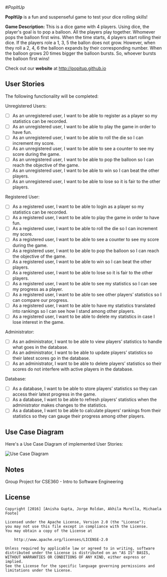 #*PopItUp*

**PopItUp** is a fun and suspenseful game to test your dice rolling skills! 

**Game Description:** This is a dice game with 4 players. Using dice, the player's goal is to pop a balloon. All the players play together. Whomever pops the balloon first wins. When the time starts, 4 players start rolling their dice. If the players role a 1, 3, 5 the ballon does not grow. However, when they roll a 2, 4, 6 the balloon expands by their corresponding number. When the balloon grows 20 times bigger the balloon bursts. So, whoever bursts the balloon first wins!
 

Check out our **website** at http://popitup.github.io


## User Stories

The following functionality will be completed:

Unregistered Users:
- [ ] As an unregistered user, I want to be able to register as a player so my statistics can be recorded.
- [ ] As an unregistered user, I want to be able to play the game in order to have fun.
- [ ] As an unregistered user, I want to be able to roll the die so I can increment my score.
- [ ] As an unregistered user, I want to be able to see a counter to see my score during the game.
- [ ] As an unregistered user, I want to be able to pop the balloon so I can reach the objective of the game.
- [ ] As an unregistered user, I want to be able to win so I can beat the other players.
- [ ] As an unregistered user, I want to be able to lose so it is fair to the other players.

Registered User:
- [ ] As a registered user, I want to be able to login as a player so my statistics can be recorded.
- [ ] As a registered user, I want to be able to play the game in order to have fun.
- [ ] As a registered user, I want to be able to roll the die so I can increment my score.
- [ ] As a registered user, I want to be able to see a counter to see my score during the game.
- [ ] As a registered user, I want to be able to pop the balloon so I can reach the objective of the game.
- [ ] As a registered user, I want to be able to win so I can beat the other players.
- [ ] As a registered user, I want to be able to lose so it is fair to the other players.
- [ ] As a registered user, I want to be able to see my statistics so I can see my progress as a player.
- [ ] As a registered user, I want to be able to see other players’ statistics so I can compare our progress.
- [ ] As a registered user, I want to be able to have my statistics translated into rankings so I can see how I stand among other           players.
- [ ] As a registered user, I want to be able to delete my statistics in case I lose interest in the game.

Administrator:
- [ ] As an administrator, I want to be able to view players’ statistics to handle what goes in the database.
- [ ] As an administrator, I want to be able to update players’ statistics so their latest scores go in the database.
- [ ] As an administrator, I want to be able to delete players’ statistics so their scores do not interfere with active players in the      database.

Database:
- [ ] As a database, I want to be able to store players’ statistics so they can access their latest progress in the game.
- [ ] As a database, I want to be able to refresh players’ statistics when the administrator makes changes to the statistics. 
- [ ] As a database, I want to be able to calculate players’ rankings from their statistics so they can gauge their progress among          other players.

## Use Case Diagram

Here's a Use Case Diagram of implemented User Stories:

<img src='http://i.imgur.com/bQSG6VB.png' title='Use Case Diagram' width='' alt='Use Case Diagram' />


## Notes

Group Project for CSE360 - Intro to Software Engineering

## License

    Copyright [2016] [Anisha Gupta, Jorge Roldan, Akhila Murella, Michaela Foote]

    Licensed under the Apache License, Version 2.0 (the "License");
    you may not use this file except in compliance with the License.
    You may obtain a copy of the License at

        http://www.apache.org/licenses/LICENSE-2.0

    Unless required by applicable law or agreed to in writing, software
    distributed under the License is distributed on an "AS IS" BASIS,
    WITHOUT WARRANTIES OR CONDITIONS OF ANY KIND, either express or implied.
    See the License for the specific language governing permissions and
    limitations under the License.
